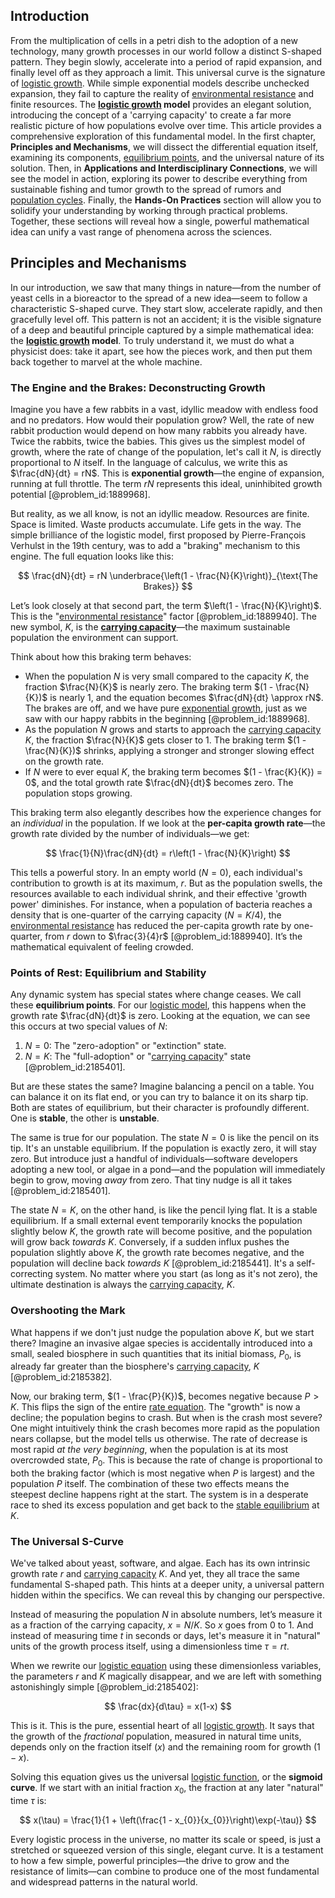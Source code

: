 ## Introduction
From the multiplication of cells in a petri dish to the adoption of a new technology, many growth processes in our world follow a distinct S-shaped pattern. They begin slowly, accelerate into a period of rapid expansion, and finally level off as they approach a limit. This universal curve is the signature of [logistic growth](@article_id:140274). While simple exponential models describe unchecked expansion, they fail to capture the reality of [environmental resistance](@article_id:190371) and finite resources. The **[logistic growth](@article_id:140274) model** provides an elegant solution, introducing the concept of a 'carrying capacity' to create a far more realistic picture of how populations evolve over time. This article provides a comprehensive exploration of this fundamental model. In the first chapter, **Principles and Mechanisms**, we will dissect the differential equation itself, examining its components, [equilibrium points](@article_id:167009), and the universal nature of its solution. Then, in **Applications and Interdisciplinary Connections**, we will see the model in action, exploring its power to describe everything from sustainable fishing and tumor growth to the spread of rumors and [population cycles](@article_id:197757). Finally, the **Hands-On Practices** section will allow you to solidify your understanding by working through practical problems. Together, these sections will reveal how a single, powerful mathematical idea can unify a vast range of phenomena across the sciences.

## Principles and Mechanisms

In our introduction, we saw that many things in nature—from the number of yeast cells in a bioreactor to the spread of a new idea—seem to follow a characteristic S-shaped curve. They start slow, accelerate rapidly, and then gracefully level off. This pattern is not an accident; it is the visible signature of a deep and beautiful principle captured by a simple mathematical idea: the **[logistic growth](@article_id:140274) model**. To truly understand it, we must do what a physicist does: take it apart, see how the pieces work, and then put them back together to marvel at the whole machine.

### The Engine and the Brakes: Deconstructing Growth

Imagine you have a few rabbits in a vast, idyllic meadow with endless food and no predators. How would their population grow? Well, the rate of new rabbit production would depend on how many rabbits you already have. Twice the rabbits, twice the babies. This gives us the simplest model of growth, where the rate of change of the population, let's call it $N$, is directly proportional to $N$ itself. In the language of calculus, we write this as $\frac{dN}{dt} = rN$. This is **exponential growth**—the engine of expansion, running at full throttle. The term $rN$ represents this ideal, uninhibited growth potential [@problem_id:1889968].

But reality, as we all know, is not an idyllic meadow. Resources are finite. Space is limited. Waste products accumulate. Life gets in the way. The simple brilliance of the logistic model, first proposed by Pierre-François Verhulst in the 19th century, was to add a "braking" mechanism to this engine. The full equation looks like this:

$$
\frac{dN}{dt} = rN \underbrace{\left(1 - \frac{N}{K}\right)}_{\text{The Brakes}}
$$

Let’s look closely at that second part, the term $\left(1 - \frac{N}{K}\right)$. This is the "[environmental resistance](@article_id:190371)" factor [@problem_id:1889940]. The new symbol, $K$, is the **[carrying capacity](@article_id:137524)**—the maximum sustainable population the environment can support.

Think about how this braking term behaves:
-   When the population $N$ is very small compared to the capacity $K$, the fraction $\frac{N}{K}$ is nearly zero. The braking term $(1 - \frac{N}{K})$ is nearly 1, and the equation becomes $\frac{dN}{dt} \approx rN$. The brakes are off, and we have pure [exponential growth](@article_id:141375), just as we saw with our happy rabbits in the beginning [@problem_id:1889968].
-   As the population $N$ grows and starts to approach the [carrying capacity](@article_id:137524) $K$, the fraction $\frac{N}{K}$ gets closer to 1. The braking term $(1 - \frac{N}{K})$ shrinks, applying a stronger and stronger slowing effect on the growth rate.
-   If $N$ were to ever equal $K$, the braking term becomes $(1 - \frac{K}{K}) = 0$, and the total growth rate $\frac{dN}{dt}$ becomes zero. The population stops growing.

This braking term also elegantly describes how the experience changes for an *individual* in the population. If we look at the **per-capita growth rate**—the growth rate divided by the number of individuals—we get:

$$
\frac{1}{N}\frac{dN}{dt} = r\left(1 - \frac{N}{K}\right)
$$

This tells a powerful story. In an empty world ($N=0$), each individual's contribution to growth is at its maximum, $r$. But as the population swells, the resources available to each individual shrink, and their effective 'growth power' diminishes. For instance, when a population of bacteria reaches a density that is one-quarter of the carrying capacity ($N = K/4$), the [environmental resistance](@article_id:190371) has reduced the per-capita growth rate by one-quarter, from $r$ down to $\frac{3}{4}r$ [@problem_id:1889940]. It’s the mathematical equivalent of feeling crowded.

### Points of Rest: Equilibrium and Stability

Any dynamic system has special states where change ceases. We call these **equilibrium points**. For our [logistic model](@article_id:267571), this happens when the growth rate $\frac{dN}{dt}$ is zero. Looking at the equation, we can see this occurs at two special values of $N$:

1.  $N = 0$: The "zero-adoption" or "extinction" state.
2.  $N = K$: The "full-adoption" or "[carrying capacity](@article_id:137524)" state [@problem_id:2185401].

But are these states the same? Imagine balancing a pencil on a table. You can balance it on its flat end, or you can try to balance it on its sharp tip. Both are states of equilibrium, but their character is profoundly different. One is **stable**, the other is **unstable**.

The same is true for our population. The state $N=0$ is like the pencil on its tip. It's an unstable equilibrium. If the population is exactly zero, it will stay zero. But introduce just a handful of individuals—software developers adopting a new tool, or algae in a pond—and the population will immediately begin to grow, moving *away* from zero. That tiny nudge is all it takes [@problem_id:2185401].

The state $N=K$, on the other hand, is like the pencil lying flat. It is a stable equilibrium. If a small external event temporarily knocks the population slightly below $K$, the growth rate will become positive, and the population will grow back *towards* $K$. Conversely, if a sudden influx pushes the population slightly above $K$, the growth rate becomes negative, and the population will decline back *towards* $K$ [@problem_id:2185441]. It's a self-correcting system. No matter where you start (as long as it's not zero), the ultimate destination is always the [carrying capacity](@article_id:137524), $K$.

### Overshooting the Mark

What happens if we don't just nudge the population above $K$, but we start there? Imagine an invasive algae species is accidentally introduced into a small, sealed biosphere in such quantities that its initial biomass, $P_0$, is already far greater than the biosphere's [carrying capacity](@article_id:137524), $K$ [@problem_id:2185382].

Now, our braking term, $(1 - \frac{P}{K})$, becomes negative because $P > K$. This flips the sign of the entire [rate equation](@article_id:202555). The "growth" is now a decline; the population begins to crash. But when is the crash most severe? One might intuitively think the crash becomes more rapid as the population nears collapse, but the model tells us otherwise. The rate of decrease is most rapid *at the very beginning*, when the population is at its most overcrowded state, $P_0$. This is because the rate of change is proportional to both the braking factor (which is most negative when $P$ is largest) and the population $P$ itself. The combination of these two effects means the steepest decline happens right at the start. The system is in a desperate race to shed its excess population and get back to the [stable equilibrium](@article_id:268985) at $K$.

### The Universal S-Curve

We've talked about yeast, software, and algae. Each has its own intrinsic growth rate $r$ and [carrying capacity](@article_id:137524) $K$. And yet, they all trace the same fundamental S-shaped path. This hints at a deeper unity, a universal pattern hidden within the specifics. We can reveal this by changing our perspective.

Instead of measuring the population $N$ in absolute numbers, let’s measure it as a fraction of the carrying capacity, $x = N/K$. So $x$ goes from 0 to 1. And instead of measuring time $t$ in seconds or days, let's measure it in "natural" units of the growth process itself, using a dimensionless time $\tau = rt$.

When we rewrite our [logistic equation](@article_id:265195) using these dimensionless variables, the parameters $r$ and $K$ magically disappear, and we are left with something astonishingly simple [@problem_id:2185402]:

$$
\frac{dx}{d\tau} = x(1-x)
$$

This is it. This is the pure, essential heart of all [logistic growth](@article_id:140274). It says that the growth of the *fractional* population, measured in natural time units, depends only on the fraction itself ($x$) and the remaining room for growth ($1-x$).

Solving this equation gives us the universal [logistic function](@article_id:633739), or the **sigmoid curve**. If we start with an initial fraction $x_0$, the fraction at any later "natural" time $\tau$ is:

$$
x(\tau) = \frac{1}{1 + \left(\frac{1 - x_{0}}{x_{0}}\right)\exp(-\tau)}
$$

Every logistic process in the universe, no matter its scale or speed, is just a stretched or squeezed version of this single, elegant curve. It is a testament to how a few simple, powerful principles—the drive to grow and the resistance of limits—can combine to produce one of the most fundamental and widespread patterns in the natural world.